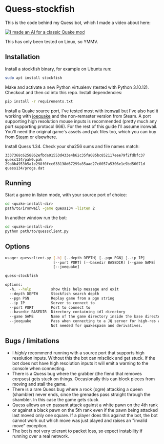 # Quess-stockfish

This is the code behind my Quess bot, which I made a video about here:

[![I made an AI for a classic Quake mod](https://img.youtube.com/vi/q1OlXfFsRX4/maxresdefault.jpg)](https://www.youtube.com/watch?v=q1OlXfFsRX4) 

This has only been tested on Linux, so YMMV.

## Installation

Install a stockfish binary, for example on Ubuntu run:

```bash
sudo apt install stockfish
```

Make and activate a new Python virtualenv (tested with Python 3.10.12).
Checkout and then cd into this repo.  Install dependencies:

```bash
pip install -r requirements.txt
```

Install a Quake source port, I've tested most with
[ironwail](https://github.com/andrei-drexler/ironwail) but I've also had it
working with [joequake](https://github.com/j0zzz/JoeQuake) and the non-remaster
version from Steam.  A port supporting high resolution mouse inputs is
recommended (pretty much any port supporting protocol 666).  For the rest of
this guide I'll assume ironwail.  You'll need the original game's assets and
pak files too, which you can buy from
[Steam](https://store.steampowered.com/app/2310/Quake/) or elsewhere.

Install Quess 1.34.  Check your sha256 sums and file names match:

```
3337368c6258862efbda01553d433e4b62c35fa085bc852117eee79f2fdbfc37  quess134/pak0.pak
29a8b4953b5a1e298f0fcc633138d67299a35aad27c0057a5306e1c9bd56071d  quess134/progs.dat
```

## Running

Start a game in listen mode, with your source port of choice:

```bash
cd <quake-install-dir>
path/to/ironwail -game quess134 -listen 2
```

In another window run the bot:
```bash
cd <quake-install-dir>
python path/to/quessclient.py
```

## Options

```bash
usage: quessclient.py [-h] [--depth DEPTH] [--pgn PGN] [--ip IP]
                      [--port PORT] [--basedir BASEDIR] [--game GAME]
                      [--joequake]

quess-stockfish

options:
  -h, --help         show this help message and exit
  --depth DEPTH      Stockfish search depth
  --pgn PGN          Replay game from a pgn string
  --ip IP            Server to connect to
  --port PORT        Port to connect to
  --basedir BASEDIR  Directory containing id1 directory
  --game GAME        Name of the game directory inside the base directory
  --joequake         Pass when connecting to a JQ server for high-res angles.
                     Not needed for quakespasm and derivatives.
```

## Bugs / limitations

- I *highly* recommend running with a source port that supports high resolution
  inputs.  Without this the bot can misclick and get stuck. If the bot does not
  have high resolution inputs it will emit a warning to the console when
  connecting.
- There is a Quess bug where the grabber (the fiend that removes corpses) gets
  stuck on things.  Occasionally this can block pieces from moving and stall
  the game.
- There is a rare Quess bug where a rook (ogre) attacking a queen (shambler)
  never ends, since the grenades pass straight through the shambler.  In this
  case the game gets stuck.
- Quess allows an en passant attack against a white pawn on the 4th rank or
  against a black pawn on the 5th rank even if the pawn being attacked last
  moved only one square.  If a player does this against the bot, the bot cannot
  work out which move was just played and raises an "invalid move" exception.
- The bot is not very tolerant to packet loss, so expect instability if running
  over a real network.
